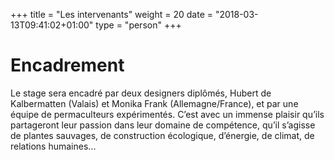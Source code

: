 +++
title = "Les intervenants"
weight = 20
date = "2018-03-13T09:41:02+01:00"
type = "person"
+++

# Encadrement

Le stage sera encadré par deux designers diplômés, Hubert de Kalbermatten
(Valais) et Monika Frank (Allemagne/France), et par une équipe de permaculteurs
expérimentés. C’est avec un immense plaisir qu’ils partageront leur passion dans
leur domaine de compétence, qu’il s’agisse de plantes sauvages, de construction
écologique, d’énergie, de climat, de relations humaines...
